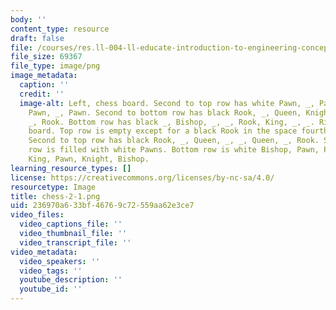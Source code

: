 ```yaml
---
body: ''
content_type: resource
draft: false
file: /courses/res.ll-004-ll-educate-introduction-to-engineering-concepts-spring-2022/chess-2-1.png
file_size: 69367
file_type: image/png
image_metadata:
  caption: ''
  credit: ''
  image-alt: Left, chess board. Second to top row has white Pawn, _, Pawn, _, Pawn,
    Pawn, _, Pawn. Second to bottom row has black Rook, _, Queen, Knight, _, Queen,
    _, Rook. Bottom row has black _, Bishop, _, _, Rook, King, _, _. Right, chess
    board. Top row is empty except for a black Rook in the space fourth from the left.
    Second to top row has black Rook, _, Queen, _, _, Queen, _, Rook. Second to bottom
    row is filled with white Pawns. Bottom row is white Bishop, Pawn, Pawn, Pawn,
    King, Pawn, Knight, Bishop.
learning_resource_types: []
license: https://creativecommons.org/licenses/by-nc-sa/4.0/
resourcetype: Image
title: chess-2-1.png
uid: 236970a6-33bf-4676-9c72-559aa62e3ce7
video_files:
  video_captions_file: ''
  video_thumbnail_file: ''
  video_transcript_file: ''
video_metadata:
  video_speakers: ''
  video_tags: ''
  youtube_description: ''
  youtube_id: ''
---
```

